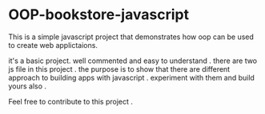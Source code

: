 # OOP-bookstore-javascript

This is a simple javascript project that demonstrates how oop can be used to create web applictaions. 

it's a basic project. well commented and easy to understand . 
there are two js file in this project . 
the purpose is to show that there are different approach to building apps with javascript . 
experiment with them and build yours also .

Feel free to contribute to this project .
